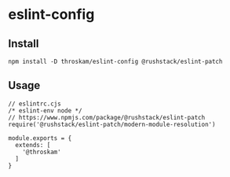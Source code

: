 # eslint-config

## Install

```
npm install -D throskam/eslint-config @rushstack/eslint-patch
```

## Usage

```
// eslintrc.cjs
/* eslint-env node */
// https://www.npmjs.com/package/@rushstack/eslint-patch
require('@rushstack/eslint-patch/modern-module-resolution')

module.exports = {
  extends: [
    '@throskam'
  ]
}
```